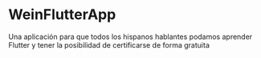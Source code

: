 # WeinFlutterApp
Una aplicación para que todos los hispanos hablantes podamos aprender Flutter y tener la posibilidad de certificarse de forma gratuita
